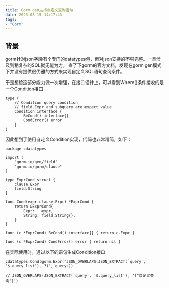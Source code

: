 ```yaml
---
title: Gorm gen支持自定义查询语句
date: 2023-08-15 14:17:43
tags: 
- "Gorm"
---
```


## 背景



gorm针对json字段有个专门的datatypes包，但对json支持的不够完整。一旦涉及到稍复杂的SQL就无能为力。
查了下gorm的官方文档，发现在gorm gen模式下并没有提供很优雅的方式来实现自定义SQL语句查询条件。

于是想给这部分能力做一次增强，在接口设计上，可以看到Where()条件接收的是一个Condition接口
```
type (
    // Condition query condition
    // field.Expr and subquery are expect value
    Condition interface {
        BeCond() interface{}
        CondError() error
    }
)
```

因此想到了使用自定义Condition实现，代码也非常精简，如下：

```
package cdatatypes

import (
    "gorm.io/gen/field"
    "gorm.io/gorm/clause"
)

type ExprCond struct {
    clause.Expr
    field.String
}

func Cond(expr clause.Expr) *ExprCond {
    return &ExprCond{
        Expr:   expr,
        String: field.String{},
    }
}

func (c *ExprCond) BeCond() interface{} { return c.Expr }

func (c *ExprCond) CondError() error { return nil }
```

在实际使用时，通过以下的语句生成Condition接口

```
cdatatypes.Cond(gorm.Expr("JSON_OVERLAPS(JSON_EXTRACT(`query`, '$.query_list'), ?)", querys))

// JSON_OVERLAPS(JSON_EXTRACT(`query`, '$.query_list'), '["自定义查询"]')

```